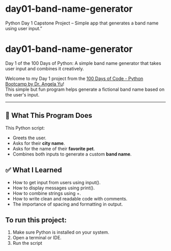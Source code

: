 # day01-band-name-generator
 Python Day 1 Capstone Project – Simple app that generates a band name using user input.”

# day01-band-name-generator
Day 1 of the 100 Days of Python: A simple band name generator that takes user input and combines it creatively.

Welcome to my Day 1 project from the [100 Days of Code - Python Bootcamp by Dr. Angela Yu](https://www.udemy.com/course/100-days-of-code/)!  
This simple but fun program helps generate a fictional band name based on the user's input.

---

## 🚀 What This Program Does

This Python script:
- Greets the user.
- Asks for their **city name**.
- Asks for the name of their **favorite pet**.
- Combines both inputs to generate a custom **band name**.

## ✅ What I Learned
- How to get input from users using input().
- How to display messages using print().
- How to combine strings using +.
- How to write clean and readable code with comments.
- The importance of spacing and formatting in output.


## To run this project:
1. Make sure Python is installed on your system.
2. Open a terminal or IDE.
3. Run the script

